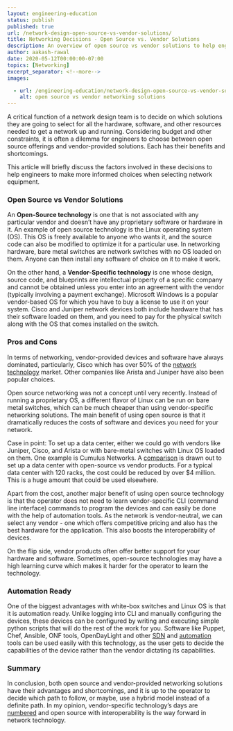 ```yaml
---
layout: engineering-education
status: publish
published: true
url: /network-design-open-source-vs-vendor-solutions/
title: Networking Decisions - Open Source vs. Vendor Solutions  
description: An overview of open source vs vendor solutions to help engineers to make a more informed choice when selecting network equipment.
author: aakash-rawal
date: 2020-05-12T00:00:00-07:00
topics: [Networking]
excerpt_separator: <!--more-->
images:

  - url: /engineering-education/network-design-open-source-vs-vendor-solutions/hero.jpg
    alt: open source vs vendor networking solutions
---
```

A critical function of a network design team is to decide on which solutions they are going to select for all the hardware, software, and other resources needed to get a network up and running. Considering budget and other constraints, it is often a dilemma for engineers to choose between open source offerings and vendor-provided solutions. Each has their benefits and shortcomings.

<!--more-->
This article will briefly discuss the factors involved in these decisions to help engineers to make more informed choices when selecting network equipment.

### Open Source vs Vendor Solutions
An **Open-Source technology** is one that is not associated with any particular vendor and doesn’t have any proprietary software or hardware in it. An example of open source technology is the Linux operating system (OS). This OS is freely available to anyone who wants it, and the source code can also be modified to optimize it for a particular use. In networking hardware, bare metal switches are network switches with no OS loaded on them. Anyone can then install any software of choice on it to make it work.

On the other hand, a **Vendor-Specific technology** is one whose design, source code, and blueprints are intellectual property of a specific company and cannot be obtained unless you enter into an agreement with the vendor (typically involving a payment exchange). Microsoft Windows is a popular vendor-based OS for which you have to buy a license to use it on your system. Cisco and Juniper network devices both include hardware that has their software loaded on them, and you need to pay for the physical switch along with the OS that comes installed on the switch.

### Pros and Cons
In terms of networking, vendor-provided devices and software have always dominated, particularly, Cisco which has over 50% of the [network technology](https://www.networkworld.com/article/3038301/ciscos-dominance-continues.html) market. Other companies like Arista and Juniper have also been popular choices.

Open source networking was not a concept until very recently. Instead of running a proprietary OS, a different flavor of Linux can be run on bare metal switches, which can be much cheaper than using vendor-specific networking solutions. The main benefit of using open source is that it dramatically reduces the costs of software and devices you need for your network.

Case in point: To set up a data center, either we could go with vendors like Juniper, Cisco, and Arista or with bare-metal switches with Linux OS loaded on them. One example is Cumulus Networks. A [comparison](https://cumulusnetworks.com/products/total-cost-ownership/) is drawn out to set up a data center with open-source vs vendor products. For a typical data center with 120 racks, the cost could be reduced by over $4 million. This is a huge amount that could be used elsewhere.

Apart from the cost, another major benefit of using open source technology is that the operator does not need to learn vendor-specific CLI (command line interface) commands to program the devices and can easily be done with the help of automation tools. As the network is vendor-neutral, we can select any vendor - one which offers competitive pricing and also has the best hardware for the application. This also boosts the interoperability of devices.

On the flip side, vendor products often offer better support for your hardware and software. Sometimes, open-source technologies may have a high learning curve which makes it harder for the operator to learn the technology.

### Automation Ready
One of the biggest advantages with white-box switches and Linux OS is that it is automation ready. Unlike logging into CLI and manually configuring the devices, these devices can be configured by writing and executing simple python scripts that will do the rest of the work for you. Software like Puppet, Chef, Ansible, ONF tools, OpenDayLight and other [SDN](https://www.networkcomputing.com/networking/10-sdn-platform-options) and [automation](https://www.rogerperkin.co.uk/network-automation/tools/) tools can be used easily with this technology, as the user gets to decide the capabilities of the device rather than the vendor dictating its capabilities.

### Summary
In conclusion, both open source and vendor-provided networking solutions have their advantages and shortcomings, and it is up to the operator to decide which path to follow, or maybe, use a hybrid model instead of a definite path. In my opinion, vendor-specific technology’s days are [numbered](https://techcrunch.com/2019/01/12/how-open-source-software-took-over-the-world/) and open source with interoperability is the way forward in network technology.
